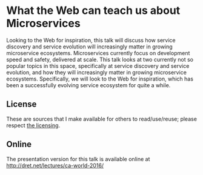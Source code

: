 # What the Web can teach us about Microservices

Looking to the Web for inspiration, this talk will discuss how service discovery and service evolution will increasingly matter in growing microservice ecosystems. Microservices currently focus on development speed and safety, delivered at scale. This talk looks at two currently not so popular topics in this space, specifically at service discovery and service evolution, and how they will increasingly matter in growing microservice ecosystems. Specifically, we will look to the Web for inspiration, which has been a successfully evolving service ecosystem for quite a while.


## License

These are sources that I make available for others to read/use/reuse; please respect [the licensing](../LICENSE).


## Online

The presentation version for this talk is available online at http://dret.net/lectures/ca-world-2016/
